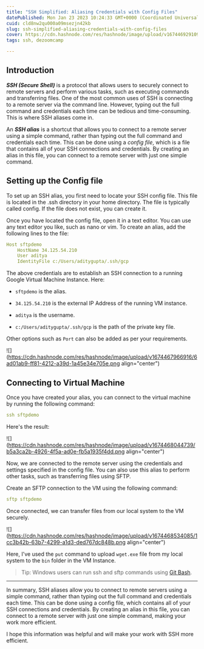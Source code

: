 ```yaml
---
title: "SSH Simplified: Aliasing Credentials with Config Files"
datePublished: Mon Jan 23 2023 10:24:33 GMT+0000 (Coordinated Universal Time)
cuid: cld8nw2qu000a09msezjn42kb
slug: ssh-simplified-aliasing-credentials-with-config-files
cover: https://cdn.hashnode.com/res/hashnode/image/upload/v1674469291094/23dd8986-911e-48f4-a692-58b7742fff1a.png
tags: ssh, dezoomcamp

---
```


## Introduction

***SSH (Secure Shell)*** is a protocol that allows users to securely connect to remote servers and perform various tasks, such as executing commands and transferring files. One of the most common uses of SSH is connecting to a remote server via the command line. However, typing out the full command and credentials each time can be tedious and time-consuming. This is where SSH aliases come in.

An ***SSH alias*** is a shortcut that allows you to connect to a remote server using a simple command, rather than typing out the full command and credentials each time. This can be done using a *config file*, which is a file that contains all of your SSH connections and credentials. By creating an alias in this file, you can connect to a remote server with just one simple command.

## Setting up the Config file

To set up an SSH alias, you first need to locate your SSH config file. This file is located in the .ssh directory in your home directory. The file is typically called config. If the file does not exist, you can create it.

Once you have located the config file, open it in a text editor. You can use any text editor you like, such as nano or vim. To create an alias, add the following lines to the file:

```yaml
Host sftpdemo
    HostName 34.125.54.210
    User aditya
    IdentityFile c:/Users/aditygupta/.ssh/gcp
```

The above credentials are to establish an SSH connection to a running Google Virtual Machine Instance. Here:

* `sftpdemo` is the alias.
    
* `34.125.54.210` is the external IP Address of the running VM instance.
    
* `aditya` is the username.
    
* `c:/Users/aditygupta/.ssh/gcp` is the path of the private key file.
    

Other options such as `Port` can also be added as per your requirements.

![](https://cdn.hashnode.com/res/hashnode/image/upload/v1674467966916/6ad01ab9-ff81-4212-a39d-1a45e34e705e.png align="center")

## Connecting to Virtual Machine

Once you have created your alias, you can connect to the virtual machine by running the following command:

```yaml
ssh sftpdemo
```

Here's the result:

![](https://cdn.hashnode.com/res/hashnode/image/upload/v1674468044739/b5a3ca2b-4926-4f5a-ad0e-fb5a1935f4dd.png align="center")

Now, we are connected to the remote server using the credentials and settings specified in the config file. You can also use this alias to perform other tasks, such as transferring files using SFTP.

Create an SFTP connection to the VM using the following command:

```yaml
sftp sftpdemo
```

Once connected, we can transfer files from our local system to the VM securely.

![](https://cdn.hashnode.com/res/hashnode/image/upload/v1674468534085/1cc3b42b-63b7-4299-a1d3-ded767dc848b.png align="center")

Here, I've used the `put` command to upload `wget.exe` file from my local system to the `bin` folder in the VM Instance.

> Tip: Windows users can run ssh and sftp commands using [Git Bash](https://git-scm.com/downloads).

---

In summary, SSH aliases allow you to connect to remote servers using a simple command, rather than typing out the full command and credentials each time. This can be done using a config file, which contains all of your SSH connections and credentials. By creating an alias in this file, you can connect to a remote server with just one simple command, making your work more efficient.

I hope this information was helpful and will make your work with SSH more efficient.
